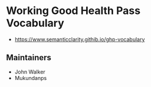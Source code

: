 # Working Good Health Pass Vocabulary

- https://www.semanticclarity.githib.io/ghp-vocabulary

## Maintainers

- John Walker
- Mukundanps
